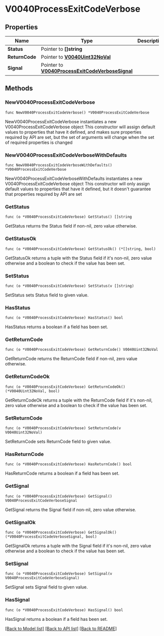 # V0040ProcessExitCodeVerbose

## Properties

Name | Type | Description | Notes
------------ | ------------- | ------------- | -------------
**Status** | Pointer to **[]string** |  | [optional] 
**ReturnCode** | Pointer to [**V0040Uint32NoVal**](V0040Uint32NoVal.md) |  | [optional] 
**Signal** | Pointer to [**V0040ProcessExitCodeVerboseSignal**](V0040ProcessExitCodeVerboseSignal.md) |  | [optional] 

## Methods

### NewV0040ProcessExitCodeVerbose

`func NewV0040ProcessExitCodeVerbose() *V0040ProcessExitCodeVerbose`

NewV0040ProcessExitCodeVerbose instantiates a new V0040ProcessExitCodeVerbose object
This constructor will assign default values to properties that have it defined,
and makes sure properties required by API are set, but the set of arguments
will change when the set of required properties is changed

### NewV0040ProcessExitCodeVerboseWithDefaults

`func NewV0040ProcessExitCodeVerboseWithDefaults() *V0040ProcessExitCodeVerbose`

NewV0040ProcessExitCodeVerboseWithDefaults instantiates a new V0040ProcessExitCodeVerbose object
This constructor will only assign default values to properties that have it defined,
but it doesn't guarantee that properties required by API are set

### GetStatus

`func (o *V0040ProcessExitCodeVerbose) GetStatus() []string`

GetStatus returns the Status field if non-nil, zero value otherwise.

### GetStatusOk

`func (o *V0040ProcessExitCodeVerbose) GetStatusOk() (*[]string, bool)`

GetStatusOk returns a tuple with the Status field if it's non-nil, zero value otherwise
and a boolean to check if the value has been set.

### SetStatus

`func (o *V0040ProcessExitCodeVerbose) SetStatus(v []string)`

SetStatus sets Status field to given value.

### HasStatus

`func (o *V0040ProcessExitCodeVerbose) HasStatus() bool`

HasStatus returns a boolean if a field has been set.

### GetReturnCode

`func (o *V0040ProcessExitCodeVerbose) GetReturnCode() V0040Uint32NoVal`

GetReturnCode returns the ReturnCode field if non-nil, zero value otherwise.

### GetReturnCodeOk

`func (o *V0040ProcessExitCodeVerbose) GetReturnCodeOk() (*V0040Uint32NoVal, bool)`

GetReturnCodeOk returns a tuple with the ReturnCode field if it's non-nil, zero value otherwise
and a boolean to check if the value has been set.

### SetReturnCode

`func (o *V0040ProcessExitCodeVerbose) SetReturnCode(v V0040Uint32NoVal)`

SetReturnCode sets ReturnCode field to given value.

### HasReturnCode

`func (o *V0040ProcessExitCodeVerbose) HasReturnCode() bool`

HasReturnCode returns a boolean if a field has been set.

### GetSignal

`func (o *V0040ProcessExitCodeVerbose) GetSignal() V0040ProcessExitCodeVerboseSignal`

GetSignal returns the Signal field if non-nil, zero value otherwise.

### GetSignalOk

`func (o *V0040ProcessExitCodeVerbose) GetSignalOk() (*V0040ProcessExitCodeVerboseSignal, bool)`

GetSignalOk returns a tuple with the Signal field if it's non-nil, zero value otherwise
and a boolean to check if the value has been set.

### SetSignal

`func (o *V0040ProcessExitCodeVerbose) SetSignal(v V0040ProcessExitCodeVerboseSignal)`

SetSignal sets Signal field to given value.

### HasSignal

`func (o *V0040ProcessExitCodeVerbose) HasSignal() bool`

HasSignal returns a boolean if a field has been set.


[[Back to Model list]](../README.md#documentation-for-models) [[Back to API list]](../README.md#documentation-for-api-endpoints) [[Back to README]](../README.md)



